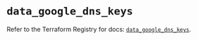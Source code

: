 # `data_google_dns_keys`

Refer to the Terraform Registry for docs: [`data_google_dns_keys`](https://registry.terraform.io/providers/hashicorp/google/6.4.0/docs/data-sources/dns_keys).
